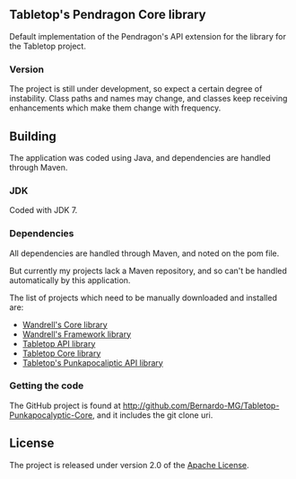 ## Tabletop's Pendragon Core library
Default implementation of the Pendragon's API extension for the library for the Tabletop project.

### Version
The project is still under development, so expect a certain degree of instability. Class paths and names may change, and classes keep receiving enhancements which make them change with frequency.

## Building
The application was coded using Java, and dependencies are handled through Maven.

### JDK
Coded with JDK 7.

### Dependencies
All dependencies are handled through Maven, and noted on the pom file.

But currently my projects lack a Maven repository, and so can't be handled automatically by this application.

The list of projects which need to be manually downloaded and installed are:
* [Wandrell's Core library][]
* [Wandrell's Framework library][]
* [Tabletop API library][]
* [Tabletop Core library][]
* [Tabletop's Punkapocaliptic API library][]

### Getting the code
The GitHub project is found at http://github.com/Bernardo-MG/Tabletop-Punkapocalyptic-Core, and it includes the git clone uri.

## License
The project is released under version 2.0 of the [Apache License][].

[Apache License]: http://www.apache.org/licenses/LICENSE-2.0
[Tabletop API library]: http://github.com/Bernardo-MG/Tabletop-API
[Tabletop Core library]: http://github.com/Bernardo-MG/Tabletop-Core
[Tabletop's Punkapocaliptic API library]: http://github.com/Bernardo-MG/Tabletop-Punkapocalyptic-API
[Wandrell's Core library]: http://github.com/Bernardo-MG/Wandrell-Core
[Wandrell's Framework library]: http://github.com/Bernardo-MG/Wandrell-Framework
